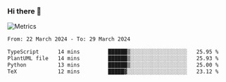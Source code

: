 ### Hi there 👋

![Metrics](https://github.com/radoapx/radoapx/blob/main/github-metrics.svg)

<!--START_SECTION:waka-->

```txt
From: 22 March 2024 - To: 29 March 2024

TypeScript      14 mins         ██████▒░░░░░░░░░░░░░░░░░░   25.95 %
PlantUML file   14 mins         ██████▒░░░░░░░░░░░░░░░░░░   25.93 %
Python          13 mins         ██████▒░░░░░░░░░░░░░░░░░░   25.00 %
TeX             12 mins         █████▓░░░░░░░░░░░░░░░░░░░   23.12 %
```

<!--END_SECTION:waka-->

<!--
**radoapx/radoapx** is a ✨ _special_ ✨ repository because its `README.md` (this file) appears on your GitHub profile.

Here are some ideas to get you started:

- 🔭 I’m currently working on ...
- 🌱 I’m currently learning ...
- 👯 I’m looking to collaborate on ...
- 🤔 I’m looking for help with ...
- 💬 Ask me about ...
- 📫 How to reach me: ...
- 😄 Pronouns: ...
- ⚡ Fun fact: ...
-->
